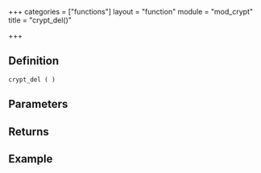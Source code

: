 +++
categories = ["functions"]
layout = "function"
module = "mod_crypt"
title = "crypt_del()"

+++

## Definition

    crypt_del ( )

## Parameters

## Returns

## Example
